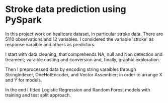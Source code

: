# Stroke data prediction using PySpark

In this project work on healtcare dataset, in particular stroke data. There are 5110 observations and 12 variables. I considered the variable 'stroke' as response varaible and others as predictors.

I start with data cleaning, that comprehends NA, null and Nan detection and treament; varaible casting and conversion and, finally, graphic exploration.

Then I preprocessed data by encoding string varaibles through StringIndexer, OneHotEncoder, and Vector Assembler; in order to arrange X and Y for models.

In the end I fitted Logistic Regression and Random Forest models with training and test split approach.
